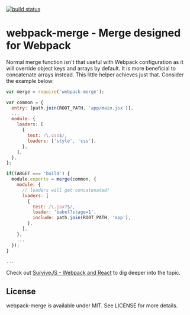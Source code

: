 [![build status](https://secure.travis-ci.org/survivejs/webpack-merge.png)](http://travis-ci.org/survivejs/webpack-merge)
# webpack-merge - Merge designed for Webpack

Normal merge function isn't that useful with Webpack configuration as it will override object keys and arrays by default. It is more beneficial to concatenate arrays instead. This little helper achieves just that. Consider the example below:

```javascript
var merge = require('webpack-merge');

var common = {
  entry: [path.join(ROOT_PATH, 'app/main.jsx')],
  ...
  module: {
    loaders: [
      {
        test: /\.css$/,
        loaders: ['style', 'css'],
      },
    ],
  },
};

if(TARGET === 'build') {
  module.exports = merge(common, {
    module: {
      // loaders will get concatenated!
      loaders: [
        {
          test: /\.jsx?$/,
          loader: 'babel?stage=1',
          include: path.join(ROOT_PATH, 'app'),
        },
      ],
    },
    ...
  });
}

...
```

Check out [SurviveJS - Webpack and React](http://survivejs.com/) to dig deeper into the topic.

## License

webpack-merge is available under MIT. See LICENSE for more details.

